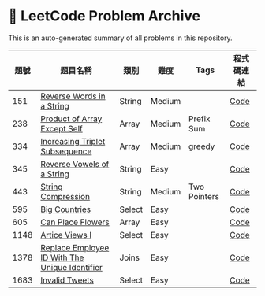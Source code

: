 <!-- ADD_NEW_PROBLEM_HERE -->

# 🧠 LeetCode Problem Archive

This is an auto-generated summary of all problems in this repository.

| 題號 | 題目名稱                             | 類別   | 難度  | Tags | 程式碼連結                                     |
|------|--------------------------------------|--------|--------|------|------------------------------------------------|
| 151 | [Reverse Words in a String](https://leetcode.com/problems/reverse-words-in-a-string) | String | Medium |  | [Code](./string/0151_reverse_words_in_a_string.py) |
| 238 | [Product of Array Except Self](https://leetcode.com/problems/product-of-array-except-self) | Array | Medium | Prefix Sum | [Code](./array/0238_product_of_array_except_self.py) |
| 334 | [Increasing Triplet Subsequence](https://leetcode.com/problems/increasing-triplet-subsequence) | Array | Medium | greedy | [Code](./array/0334_increasing_triplet_subsequence.py) |
| 345 | [Reverse Vowels of a String](https://leetcode.com/problems/reverse-vowels-of-a-string) | String | Easy |  | [Code](./string/0345_reverse_vowels_of_a_string.py) |
| 443 | [String Compression](https://leetcode.com/problems/string-compression) | String | Medium | Two Pointers | [Code](./string/0443_string_compression.py) |
| 595 | [Big Countries](https://leetcode.com/problems/big-countries) | Select | Easy |  | [Code](./select/0595_big_countries.sql) |
| 605 | [Can Place Flowers](https://leetcode.com/problems/can-place-flowers) | Array | Easy |  | [Code](./array/0605_can_place_flowers.py) |
| 1148 | [Artice Views I](https://leetcode.com/problems/artice-views-i) | Select | Easy |  | [Code](./select/1148_artice_views_i.sql) |
| 1378 | [Replace Employee ID With The Unique Identifier](https://leetcode.com/problems/replace-employee-id-with-the-unique-identifier) | Joins | Easy |  | [Code](./joins/1378_replace_employee_id_with_the_unique_identifier.sql) |
| 1683 | [Invalid Tweets](https://leetcode.com/problems/invalid-tweets) | Select | Easy |  | [Code](./select/1683_invalid_tweets.sql) |

